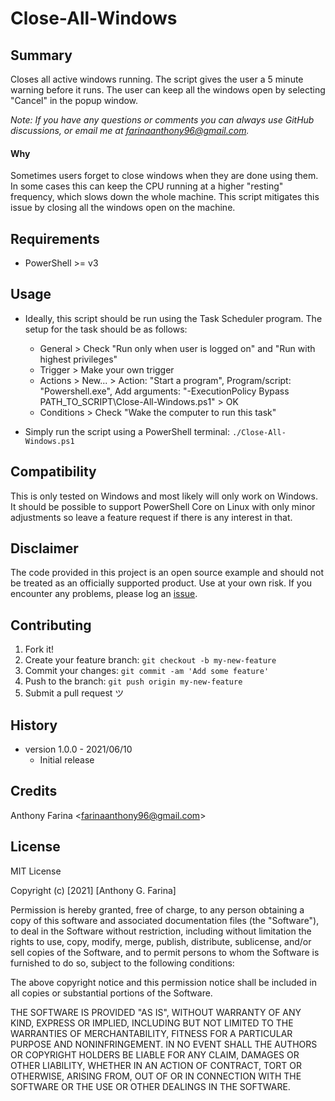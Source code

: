 # Close-All-Windows

## Summary
Closes all active windows running. The script gives the user a 5 minute warning
before it runs. The user can keep all the windows open by selecting "Cancel" in
the popup window.

_Note: If you have any questions or comments you can always use GitHub
discussions, or email me at farinaanthony96@gmail.com._

#### Why
Sometimes users forget to close windows when they are done using them. In some
cases this can keep the CPU running at a higher "resting" frequency, which
slows down the whole machine. This script mitigates this issue by closing all
the windows open on the machine.

## Requirements
- PowerShell >= v3

## Usage
- Ideally, this script should be run using the Task Scheduler program. The
  setup for the task should be as follows:
    - General > Check "Run only when user is logged on" and "Run with highest
      privileges"
    - Trigger > Make your own trigger
    - Actions > New... > Action: "Start a program", Program/script:
      "Powershell.exe", Add arguments: "-ExecutionPolicy Bypass
      PATH_TO_SCRIPT\Close-All-Windows.ps1" > OK
    - Conditions > Check "Wake the computer to run this task"
    

- Simply run the script using a PowerShell terminal:
  `./Close-All-Windows.ps1`

## Compatibility
This is only tested on Windows and most likely will only work on Windows. It
should be possible to support PowerShell Core on Linux with only minor
adjustments so leave a feature request if there is any interest in that.

## Disclaimer
The code provided in this project is an open source example and should not
be treated as an officially supported product. Use at your own risk. If you
encounter any problems, please log an
[issue](https://github.com/CC-Digital-Innovation/RecoverPoint-Replication/issues).

## Contributing
1. Fork it!
2. Create your feature branch: `git checkout -b my-new-feature`
3. Commit your changes: `git commit -am 'Add some feature'`
4. Push to the branch: `git push origin my-new-feature`
5. Submit a pull request ツ

## History
-  version 1.0.0 - 2021/06/10
    - Initial release

## Credits
Anthony Farina <<farinaanthony96@gmail.com>>

## License
MIT License

Copyright (c) [2021] [Anthony G. Farina]

Permission is hereby granted, free of charge, to any person obtaining a
copy of this software and associated documentation files (the "Software"),
to deal in the Software without restriction, including without limitation
the rights to use, copy, modify, merge, publish, distribute, sublicense,
and/or sell copies of the Software, and to permit persons to whom the
Software is furnished to do so, subject to the following conditions:

The above copyright notice and this permission notice shall be included in
all copies or substantial portions of the Software.

THE SOFTWARE IS PROVIDED "AS IS", WITHOUT WARRANTY OF ANY KIND, EXPRESS OR
IMPLIED, INCLUDING BUT NOT LIMITED TO THE WARRANTIES OF MERCHANTABILITY,
FITNESS FOR A PARTICULAR PURPOSE AND NONINFRINGEMENT. IN NO EVENT SHALL THE
AUTHORS OR COPYRIGHT HOLDERS BE LIABLE FOR ANY CLAIM, DAMAGES OR OTHER
LIABILITY, WHETHER IN AN ACTION OF CONTRACT, TORT OR OTHERWISE, ARISING
FROM, OUT OF OR IN CONNECTION WITH THE SOFTWARE OR THE USE OR OTHER
DEALINGS IN THE SOFTWARE.